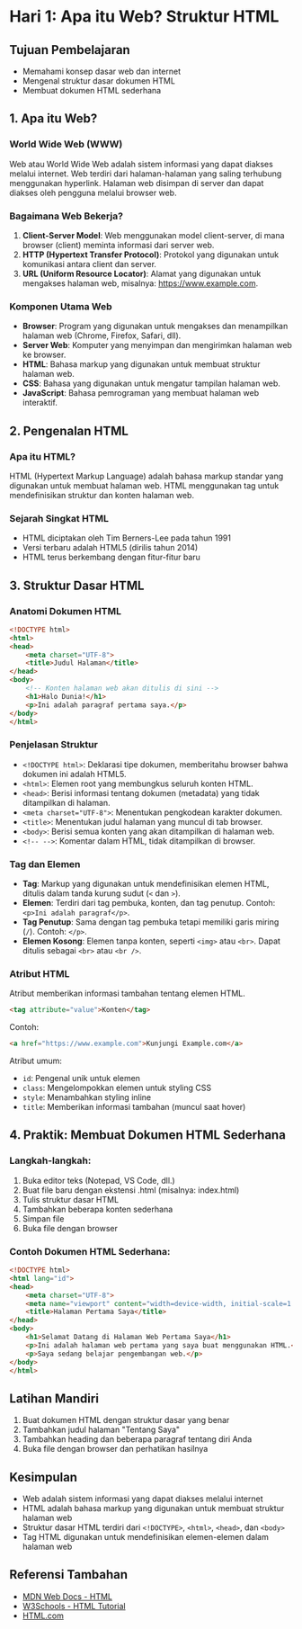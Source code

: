 # Hari 1: Apa itu Web? Struktur HTML

## Tujuan Pembelajaran
- Memahami konsep dasar web dan internet
- Mengenal struktur dasar dokumen HTML
- Membuat dokumen HTML sederhana

## 1. Apa itu Web?

### World Wide Web (WWW)
Web atau World Wide Web adalah sistem informasi yang dapat diakses melalui internet. Web terdiri dari halaman-halaman yang saling terhubung menggunakan hyperlink. Halaman web disimpan di server dan dapat diakses oleh pengguna melalui browser web.

### Bagaimana Web Bekerja?
1. **Client-Server Model**: Web menggunakan model client-server, di mana browser (client) meminta informasi dari server web.
2. **HTTP (Hypertext Transfer Protocol)**: Protokol yang digunakan untuk komunikasi antara client dan server.
3. **URL (Uniform Resource Locator)**: Alamat yang digunakan untuk mengakses halaman web, misalnya: https://www.example.com.

### Komponen Utama Web
- **Browser**: Program yang digunakan untuk mengakses dan menampilkan halaman web (Chrome, Firefox, Safari, dll).
- **Server Web**: Komputer yang menyimpan dan mengirimkan halaman web ke browser.
- **HTML**: Bahasa markup yang digunakan untuk membuat struktur halaman web.
- **CSS**: Bahasa yang digunakan untuk mengatur tampilan halaman web.
- **JavaScript**: Bahasa pemrograman yang membuat halaman web interaktif.

## 2. Pengenalan HTML

### Apa itu HTML?
HTML (Hypertext Markup Language) adalah bahasa markup standar yang digunakan untuk membuat halaman web. HTML menggunakan tag untuk mendefinisikan struktur dan konten halaman web.

### Sejarah Singkat HTML
- HTML diciptakan oleh Tim Berners-Lee pada tahun 1991
- Versi terbaru adalah HTML5 (dirilis tahun 2014)
- HTML terus berkembang dengan fitur-fitur baru

## 3. Struktur Dasar HTML

### Anatomi Dokumen HTML
```html
<!DOCTYPE html>
<html>
<head>
    <meta charset="UTF-8">
    <title>Judul Halaman</title>
</head>
<body>
    <!-- Konten halaman web akan ditulis di sini -->
    <h1>Halo Dunia!</h1>
    <p>Ini adalah paragraf pertama saya.</p>
</body>
</html>
```

### Penjelasan Struktur
- `<!DOCTYPE html>`: Deklarasi tipe dokumen, memberitahu browser bahwa dokumen ini adalah HTML5.
- `<html>`: Elemen root yang membungkus seluruh konten HTML.
- `<head>`: Berisi informasi tentang dokumen (metadata) yang tidak ditampilkan di halaman.
- `<meta charset="UTF-8">`: Menentukan pengkodean karakter dokumen.
- `<title>`: Menentukan judul halaman yang muncul di tab browser.
- `<body>`: Berisi semua konten yang akan ditampilkan di halaman web.
- `<!-- -->`: Komentar dalam HTML, tidak ditampilkan di browser.

### Tag dan Elemen
- **Tag**: Markup yang digunakan untuk mendefinisikan elemen HTML, ditulis dalam tanda kurung sudut (`<` dan `>`).
- **Elemen**: Terdiri dari tag pembuka, konten, dan tag penutup. Contoh: `<p>Ini adalah paragraf</p>`.
- **Tag Penutup**: Sama dengan tag pembuka tetapi memiliki garis miring (`/`). Contoh: `</p>`.
- **Elemen Kosong**: Elemen tanpa konten, seperti `<img>` atau `<br>`. Dapat ditulis sebagai `<br>` atau `<br />`.

### Atribut HTML
Atribut memberikan informasi tambahan tentang elemen HTML.
```html
<tag attribute="value">Konten</tag>
```

Contoh:
```html
<a href="https://www.example.com">Kunjungi Example.com</a>
```

Atribut umum:
- `id`: Pengenal unik untuk elemen
- `class`: Mengelompokkan elemen untuk styling CSS
- `style`: Menambahkan styling inline
- `title`: Memberikan informasi tambahan (muncul saat hover)

## 4. Praktik: Membuat Dokumen HTML Sederhana

### Langkah-langkah:
1. Buka editor teks (Notepad, VS Code, dll.)
2. Buat file baru dengan ekstensi .html (misalnya: index.html)
3. Tulis struktur dasar HTML
4. Tambahkan beberapa konten sederhana
5. Simpan file
6. Buka file dengan browser

### Contoh Dokumen HTML Sederhana:
```html
<!DOCTYPE html>
<html lang="id">
<head>
    <meta charset="UTF-8">
    <meta name="viewport" content="width=device-width, initial-scale=1.0">
    <title>Halaman Pertama Saya</title>
</head>
<body>
    <h1>Selamat Datang di Halaman Web Pertama Saya</h1>
    <p>Ini adalah halaman web pertama yang saya buat menggunakan HTML.</p>
    <p>Saya sedang belajar pengembangan web.</p>
</body>
</html>
```

## Latihan Mandiri
1. Buat dokumen HTML dengan struktur dasar yang benar
2. Tambahkan judul halaman "Tentang Saya"
3. Tambahkan heading dan beberapa paragraf tentang diri Anda
4. Buka file dengan browser dan perhatikan hasilnya

## Kesimpulan
- Web adalah sistem informasi yang dapat diakses melalui internet
- HTML adalah bahasa markup yang digunakan untuk membuat struktur halaman web
- Struktur dasar HTML terdiri dari `<!DOCTYPE>`, `<html>`, `<head>`, dan `<body>`
- Tag HTML digunakan untuk mendefinisikan elemen-elemen dalam halaman web

## Referensi Tambahan
- [MDN Web Docs - HTML](https://developer.mozilla.org/en-US/docs/Web/HTML)
- [W3Schools - HTML Tutorial](https://www.w3schools.com/html/)
- [HTML.com](https://html.com/)